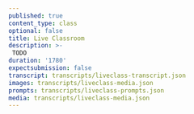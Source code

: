 ```yaml
---
published: true
content_type: class
optional: false
title: Live Classroom
description: >-
 TODO
duration: '1780'
expectsubmission: false
transcript: transcripts/liveclass-transcript.json
images: transcripts/liveclass-media.json
prompts: transcripts/liveclass-prompts.json
media: transcripts/liveclass-media.json
---
```

